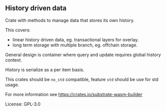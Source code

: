 ## History driven data

Crate with methods to manage data that stores its own history.

This covers:
- linear history driven data, eg. transactional layers for overlay.
- long term storage with multiple branch, eg. offchain storage.

General design is container where query and update requires global
history context.

History is serialize as a per item basis.


This crates should be `no_std` compatible, feature `std` should be use
for std usage.

For more information see <https://crates.io/substrate-wasm-builder>

License: GPL-3.0
